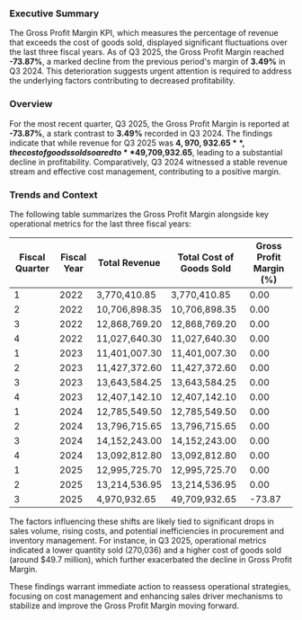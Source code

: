 ### **Executive Summary**  
The Gross Profit Margin KPI, which measures the percentage of revenue that exceeds the cost of goods sold, displayed significant fluctuations over the last three fiscal years. As of Q3 2025, the Gross Profit Margin reached **-73.87%**, a marked decline from the previous period's margin of **3.49%** in Q3 2024. This deterioration suggests urgent attention is required to address the underlying factors contributing to decreased profitability.

### **Overview**  
For the most recent quarter, Q3 2025, the Gross Profit Margin is reported at **-73.87%**, a stark contrast to **3.49%** recorded in Q3 2024. The findings indicate that while revenue for Q3 2025 was **$4,970,932.65**, the cost of goods sold soared to **$49,709,932.65**, leading to a substantial decline in profitability. Comparatively, Q3 2024 witnessed a stable revenue stream and effective cost management, contributing to a positive margin.

### **Trends and Context**  
The following table summarizes the Gross Profit Margin alongside key operational metrics for the last three fiscal years:

| Fiscal Quarter | Fiscal Year | Total Revenue | Total Cost of Goods Sold | Gross Profit Margin (%) |
|----------------|-------------|---------------|--------------------------|--------------------------|
| 1              | 2022        | 3,770,410.85  | 3,770,410.85             | 0.00                     |
| 2              | 2022        | 10,706,898.35 | 10,706,898.35            | 0.00                     |
| 3              | 2022        | 12,868,769.20 | 12,868,769.20            | 0.00                     |
| 4              | 2022        | 11,027,640.30 | 11,027,640.30            | 0.00                     |
| 1              | 2023        | 11,401,007.30 | 11,401,007.30            | 0.00                     |
| 2              | 2023        | 11,427,372.60 | 11,427,372.60            | 0.00                     |
| 3              | 2023        | 13,643,584.25 | 13,643,584.25            | 0.00                     |
| 4              | 2023        | 12,407,142.10 | 12,407,142.10            | 0.00                     |
| 1              | 2024        | 12,785,549.50 | 12,785,549.50            | 0.00                     |
| 2              | 2024        | 13,796,715.65 | 13,796,715.65            | 0.00                     |
| 3              | 2024        | 14,152,243.00 | 14,152,243.00            | 0.00                     |
| 4              | 2024        | 13,092,812.80 | 13,092,812.80            | 0.00                     |
| 1              | 2025        | 12,995,725.70 | 12,995,725.70            | 0.00                     |
| 2              | 2025        | 13,214,536.95 | 13,214,536.95            | 0.00                     |
| 3              | 2025        | 4,970,932.65  | 49,709,932.65            | -73.87                   |

The factors influencing these shifts are likely tied to significant drops in sales volume, rising costs, and potential inefficiencies in procurement and inventory management. For instance, in Q3 2025, operational metrics indicated a lower quantity sold (270,036) and a higher cost of goods sold (around $49.7 million), which further exacerbated the decline in Gross Profit Margin.

These findings warrant immediate action to reassess operational strategies, focusing on cost management and enhancing sales driver mechanisms to stabilize and improve the Gross Profit Margin moving forward.